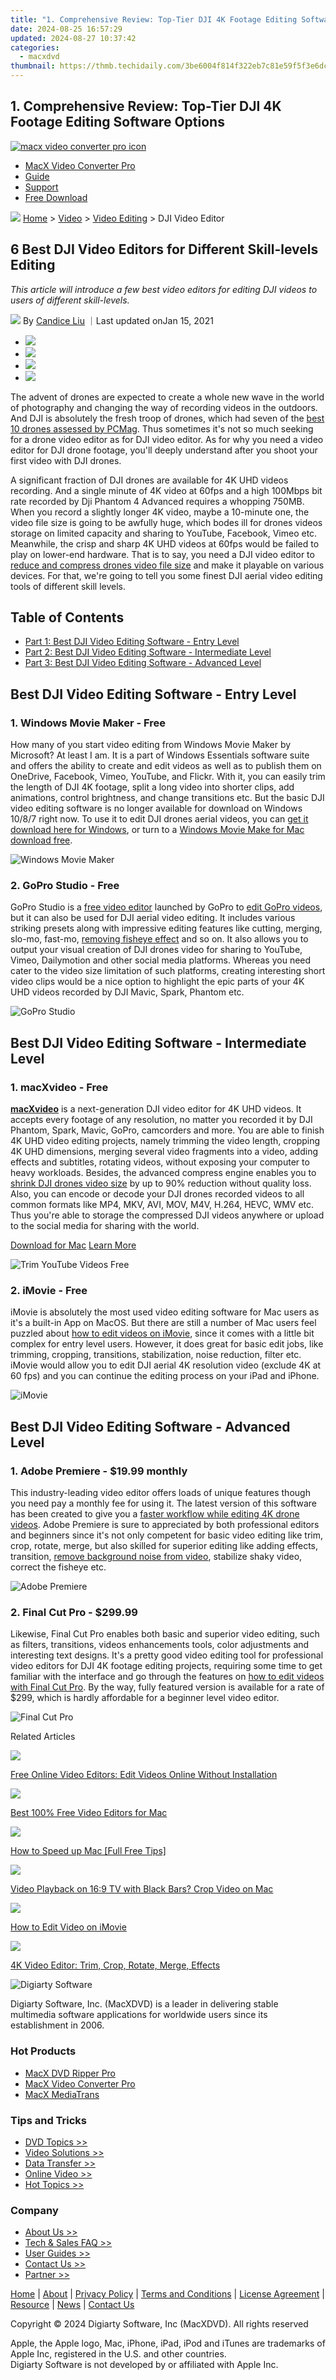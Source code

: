 ```yaml
---
title: "1. Comprehensive Review: Top-Tier DJI 4K Footage Editing Software Options"
date: 2024-08-25 16:57:29
updated: 2024-08-27 10:37:42
categories:
  - macxdvd
thumbnail: https://thmb.techidaily.com/3be6004f814f322eb7c81e59f5f3e6dc5377a1a28f18fb94887b3ff8d1dce543.jpg
---
```


## 1. Comprehensive Review: Top-Tier DJI 4K Footage Editing Software Options

[![macx video converter pro icon](https://www.macxdvd.com/video-editing/../image-style/new-seo/icon11.png)](https://tools.techidaily.com/macxdvd/products/)

* [MacX Video Converter Pro](https://tools.techidaily.com/macxdvd/products/)
* [Guide](https://tools.techidaily.com/macxdvd/products/)
* [Support](https://tools.techidaily.com/macxdvd/products/)
* [Free Download](https://tools.techidaily.com/macxdvd/products/)



![](https://www.macxdvd.com/video-editing/../image-style/new-seo/icon7.png) [Home](https://tools.techidaily.com/macxdvd/products/) \> [Video](https://tools.techidaily.com/macxdvd/products/) \> [Video Editing](https://tools.techidaily.com/macxdvd/products/) \> DJI Video Editor

## 6 Best DJI Video Editors for Different Skill-levels Editing 



_This article will introduce a few best video editors for editing DJI videos to users of different skill-levels._

![](https://www.macxdvd.com/video-editing/../image-style/new-seo/icon6.png) By [Candice Liu](https://www.linkedin.com/in/candice-liu-444483a3/) ｜Last updated onJan 15, 2021 

* [![](https://www.macxdvd.com/video-editing/../image-style/new-seo/share-fa.jpg)](https://www.facebook.com/sharer/sharer.php?u=https://www.macxdvd.com/video-editing/dji-video-editor.htm)
* [![](https://www.macxdvd.com/video-editing/../image-style/new-seo/share-tw.jpg)](https://twitter.com/intent/tweet?url=https://www.macxdvd.com/video-editing/dji-video-editor.htm)
* [![](https://www.macxdvd.com/video-editing/../image-style/new-seo/share-go.jpg)](https://pinterest.com/pin/create/button/?url=https://www.macxdvd.com/video-editing/dji-video-editor.htm)
* [![](https://www.macxdvd.com/video-editing/../image-style/new-seo/share-in.jpg)](https://www.linkedin.com/shareArticle?mini=true&url=https://www.macxdvd.com/video-editing/dji-video-editor.htm&title=&summary=https://www.macxdvd.com/video-editing/dji-video-editor.htm&source=)

The advent of drones are expected to create a whole new wave in the world of photography and changing the way of recording videos in the outdoors. And DJI is absolutely the fresh troop of drones, which had seven of the [best 10 drones assessed by PCMag](https://www.pcmag.com/roundup/337251/the-best-drones). Thus sometimes it's not so much seeking for a drone video editor as for DJI video editor. As for why you need a video editor for DJI drone footage, you'll deeply understand after you shoot your first video with DJI drones.

A significant fraction of DJI drones are available for 4K UHD videos recording. And a single minute of 4K video at 60fps and a high 100Mbps bit rate recorded by Dji Phantom 4 Advanced requires a whopping 750MB. When you record a slightly longer 4K video, maybe a 10-minute one, the video file size is going to be awfully huge, which bodes ill for drones videos storage on limited capacity and sharing to YouTube, Facebook, Vimeo etc. Meanwhile, the crisp and sharp 4K UHD videos at 60fps would be failed to play on lower-end hardware. That is to say, you need a DJI video editor to [reduce and compress drones video file size](https://tools.techidaily.com/macxdvd/products/) and make it playable on various devices. For that, we're going to tell you some finest DJI aerial video editing tools of different skill levels. 

## Table of Contents

* [Part 1: Best DJI Video Editing Software - Entry Level](https://tools.techidaily.com/macxdvd/products/)
* [Part 2: Best DJI Video Editing Software - Intermediate Level](https://tools.techidaily.com/macxdvd/products/)
* [Part 3: Best DJI Video Editing Software - Advanced Level](https://tools.techidaily.com/macxdvd/products/)

## Best DJI Video Editing Software - Entry Level

### 1\. Windows Movie Maker - Free

How many of you start video editing from Windows Movie Maker by Microsoft? At least I am. It is a part of Windows Essentials software suite and offers the ability to create and edit videos as well as to publish them on OneDrive, Facebook, Vimeo, YouTube, and Flickr. With it, you can easily trim the length of DJI 4K footage, split a long video into shorter clips, add animations, control brightness, and change transitions etc. But the basic DJI video editing software is no longer available for download on Windows 10/8/7 right now. To use it to edit DJI drones aerial videos, you can [get it download here for Windows](https://www.topwin-movie-maker.com/new2/download.aspx), or turn to a [Windows Movie Make for Mac download free](https://tools.techidaily.com/macxdvd/products/). 

![Windows Movie Maker](https://www.macxdvd.com/video-editing/article-image/dji-video-editor-1.jpg) 

### 2\. GoPro Studio - Free

GoPro Studio is a [free video editor](https://tools.techidaily.com/macxdvd/products/) launched by GoPro to [edit GoPro videos](https://tools.techidaily.com/macxdvd/products/), but it can also be used for DJI aerial video editing. It includes various striking presets along with impressive editing features like cutting, merging, slo-mo, fast-mo, [removing fisheye effect](https://tools.techidaily.com/macxdvd/products/) and so on. It also allows you to output your visual creation of DJI drones video for sharing to YouTube, Vimeo, Dailymotion and other social media platforms. Whereas you need cater to the video size limitation of such platforms, creating interesting short video clips would be a nice option to highlight the epic parts of your 4K UHD videos recorded by DJI Mavic, Spark, Phantom etc. 

![GoPro Studio](https://www.macxdvd.com/video-editing/article-image/dji-video-editor-2.jpg) 

## Best DJI Video Editing Software - Intermediate Level

### 1\. macXvideo - Free

[**macXvideo**](https://tools.techidaily.com/macxdvd/products/) is a next-generation DJI video editor for 4K UHD videos. It accepts every footage of any resolution, no matter you recorded it by DJI Phantom, Spark, Mavic, GoPro, camcorders and more. You are able to finish 4K UHD video editing projects, namely trimming the video length, cropping 4K UHD dimensions, merging several video fragments into a video, adding effects and subtitles, rotating videos, without exposing your computer to heavy workloads. Besides, the advanced compress engine enables you to [shrink DJI drones video size](https://tools.techidaily.com/macxdvd/products/) by up to 90% reduction without quality loss. Also, you can encode or decode your DJI drones recorded videos to all common formats like MP4, MKV, AVI, MOV, M4V, H.264, HEVC, WMV etc. Thus you're able to storage the compressed DJI videos anywhere or upload to the social media for sharing with the world. 

[Download for Mac](https://tools.techidaily.com/macxdvd/products/) [Learn More](https://tools.techidaily.com/macxdvd/products/) 

![Trim YouTube Videos Free](https://www.macxdvd.com/video-editing/../macxvideo/step-image/cut-700.jpg) 

### 2\. iMovie - Free

iMovie is absolutely the most used video editing software for Mac users as it's a built-in App on MacOS. But there are still a number of Mac users feel puzzled about [how to edit videos on iMovie](https://tools.techidaily.com/macxdvd/products/), since it comes with a little bit complex for entry level users. However, it does great for basic edit jobs, like trimming, cropping, transitions, stabilization, noise reduction, filter etc. iMovie would allow you to edit DJI aerial 4K resolution video (exclude 4K at 60 fps) and you can continue the editing process on your iPad and iPhone. 

![iMovie](https://www.macxdvd.com/video-editing/article-image/dji-video-editor-3.jpg) 

## Best DJI Video Editing Software - Advanced Level

### 1\. Adobe Premiere - $19.99 monthly

This industry-leading video editor offers loads of unique features though you need pay a monthly fee for using it. The latest version of this software has been created to give you a [faster workflow while editing 4K drone videos](https://tools.techidaily.com/macxdvd/products/). Adobe Premiere is sure to appreciated by both professional editors and beginners since it's not only competent for basic video editing like trim, crop, rotate, merge, but also skilled for superior editing like adding effects, transition, [remove background noise from video](https://tools.techidaily.com/macxdvd/products/), stabilize shaky video, correct the fisheye etc. 

![Adobe Premiere](https://www.macxdvd.com/video-editing/article-image/dji-video-editor-4.jpg) 

### 2\. Final Cut Pro - $299.99

Likewise, Final Cut Pro enables both basic and superior video editing, such as filters, transitions, videos enhancements tools, color adjustments and interesting text designs. It's a pretty good video editing tool for professional video editors for DJI 4K footage editing projects, requiring some time to get familiar with the interface and go through the features on [how to edit videos with Final Cut Pro](https://tools.techidaily.com/macxdvd/products/). By the way, fully featured version is available for a rate of $299, which is hardly affordable for a beginner level video editor.

![Final Cut Pro](https://www.macxdvd.com/video-editing/article-image/dji-video-editor-5.jpg) 



Related Articles

![](https://www.macxdvd.com/video-editing/../image-style/new-seo/pic7.jpg)

[Free Online Video Editors: Edit Videos Online Without Installation](https://tools.techidaily.com/macxdvd/products/)

![](https://www.macxdvd.com/video-editing/../image-style/new-seo/pic6.jpg)

[Best 100% Free Video Editors for Mac](https://tools.techidaily.com/macxdvd/products/)

![](https://www.macxdvd.com/video-editing/../image-style/new-seo/pic5.jpg)

[How to Speed up Mac \[Full Free Tips\]](https://tools.techidaily.com/macxdvd/products/) 

![](https://www.macxdvd.com/video-editing/../image-style/new-seo/pic4.jpg)

[Video Playback on 16:9 TV with Black Bars? Crop Video on Mac](https://tools.techidaily.com/macxdvd/products/) 

![](https://www.macxdvd.com/video-editing/../image-style/new-seo/pic3.jpg)

[How to Edit Video on iMovie](https://tools.techidaily.com/macxdvd/products/) 

![](https://www.macxdvd.com/video-editing/../image-style/new-seo/pic2.jpg)

[4K Video Editor: Trim, Crop, Rotate, Merge, Effects](https://tools.techidaily.com/macxdvd/products/) 



![Digiarty Software](https://www.macxdvd.com/video-editing/../icon/logo.png) 

Digiarty Software, Inc. (MacXDVD) is a leader in delivering stable multimedia software applications for worldwide users since its establishment in 2006.

### Hot Products

* [MacX DVD Ripper Pro](https://tools.techidaily.com/macxdvd/products/)
* [MacX Video Converter Pro](https://tools.techidaily.com/macxdvd/products/)
* [MacX MediaTrans](https://tools.techidaily.com/macxdvd/products/)

### Tips and Tricks

* [DVD Topics >>](https://tools.techidaily.com/macxdvd/products/)
* [Video Solutions >>](https://tools.techidaily.com/macxdvd/products/)
* [Data Transfer >>](https://tools.techidaily.com/macxdvd/products/)
* [Online Video >>](https://tools.techidaily.com/macxdvd/products/)
* [Hot Topics >>](https://tools.techidaily.com/macxdvd/products/)

### Company

* [About Us >>](https://tools.techidaily.com/macxdvd/products/)
* [Tech & Sales FAQ >>](https://tools.techidaily.com/macxdvd/products/)
* [User Guides >>](https://tools.techidaily.com/macxdvd/products/)
* [Contact Us >>](https://tools.techidaily.com/macxdvd/products/)
* [Partner >>](https://tools.techidaily.com/macxdvd/products/)



[Home](https://tools.techidaily.com/macxdvd/products/) | [About](https://tools.techidaily.com/macxdvd/products/) | [Privacy Policy](https://tools.techidaily.com/macxdvd/products/) | [Terms and Conditions](https://tools.techidaily.com/macxdvd/products/) | [License Agreement](https://tools.techidaily.com/macxdvd/products/) | [Resource](https://tools.techidaily.com/macxdvd/products/) | [News](https://tools.techidaily.com/macxdvd/products/) | [Contact Us](https://tools.techidaily.com/macxdvd/products/)

Copyright © 2024 Digiarty Software, Inc (MacXDVD). All rights reserved

Apple, the Apple logo, Mac, iPhone, iPad, iPod and iTunes are trademarks of Apple Inc, registered in the U.S. and other countries.  
 Digiarty Software is not developed by or affiliated with Apple Inc.

<ins class="adsbygoogle"
     style="display:block"
     data-ad-format="autorelaxed"
     data-ad-client="ca-pub-7571918770474297"
     data-ad-slot="1223367746"></ins>



<ins class="adsbygoogle"
     style="display:block"
     data-ad-client="ca-pub-7571918770474297"
     data-ad-slot="8358498916"
     data-ad-format="auto"
     data-full-width-responsive="true"></ins>
